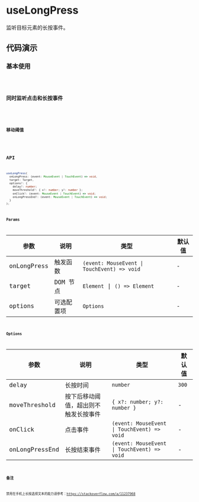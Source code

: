 # useLongPress

监听目标元素的长按事件。

## 代码演示

### 基本使用

<code src="./demo/demo1.tsx" />

### 同时监听点击和长按事件

<code src="./demo/demo2.tsx" />

### 移动阈值

<code src="./demo/demo3.tsx" />

## API

```typescript
useLongPress(
  onLongPress: (event: MouseEvent | TouchEvent) => void,
  target: Target,
  options?: {
    delay?: number;
    moveThreshold?: { x?: number; y?: number };
    onClick?: (event: MouseEvent | TouchEvent) => void;
    onLongPressEnd?: (event: MouseEvent | TouchEvent) => void;
  }
);
```

### Params

| 参数        | 说明       | 类型                                        | 默认值 |
| ----------- | ---------- | ------------------------------------------- | ------ |
| onLongPress | 触发函数   | `(event: MouseEvent \| TouchEvent) => void` | -      |
| target      | DOM 节点   | `Element` \| `() => Element`                | -      |
| options     | 可选配置项 | `Options`                                   | -      |

### Options

| 参数           | 说明                                 | 类型                                        | 默认值 |
| -------------- | ------------------------------------ | ------------------------------------------- | ------ |
| delay          | 长按时间                             | `number`                                    | `300`  |
| moveThreshold  | 按下后移动阈值，超出则不触发长按事件 | `{ x?: number; y?: number }`                | -      |
| onClick        | 点击事件                             | `(event: MouseEvent \| TouchEvent) => void` | -      |
| onLongPressEnd | 长按结束事件                         | `(event: MouseEvent \| TouchEvent) => void` | -      |

### 备注

禁用在手机上长按选择文本的能力请参考：https://stackoverflow.com/a/11237968
